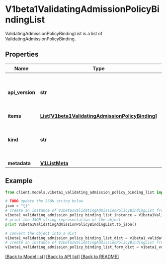# V1beta1ValidatingAdmissionPolicyBindingList

ValidatingAdmissionPolicyBindingList is a list of ValidatingAdmissionPolicyBinding.

## Properties
Name | Type | Description | Notes
------------ | ------------- | ------------- | -------------
**api_version** | **str** | APIVersion defines the versioned schema of this representation of an object. Servers should convert recognized schemas to the latest internal value, and may reject unrecognized values. More info: https://git.k8s.io/community/contributors/devel/sig-architecture/api-conventions.md#resources | [optional] 
**items** | [**List[V1beta1ValidatingAdmissionPolicyBinding]**](V1beta1ValidatingAdmissionPolicyBinding.md) | List of PolicyBinding. | [optional] 
**kind** | **str** | Kind is a string value representing the REST resource this object represents. Servers may infer this from the endpoint the client submits requests to. Cannot be updated. In CamelCase. More info: https://git.k8s.io/community/contributors/devel/sig-architecture/api-conventions.md#types-kinds | [optional] 
**metadata** | [**V1ListMeta**](V1ListMeta.md) |  | [optional] 

## Example

```python
from client.models.v1beta1_validating_admission_policy_binding_list import V1beta1ValidatingAdmissionPolicyBindingList

# TODO update the JSON string below
json = "{}"
# create an instance of V1beta1ValidatingAdmissionPolicyBindingList from a JSON string
v1beta1_validating_admission_policy_binding_list_instance = V1beta1ValidatingAdmissionPolicyBindingList.from_json(json)
# print the JSON string representation of the object
print V1beta1ValidatingAdmissionPolicyBindingList.to_json()

# convert the object into a dict
v1beta1_validating_admission_policy_binding_list_dict = v1beta1_validating_admission_policy_binding_list_instance.to_dict()
# create an instance of V1beta1ValidatingAdmissionPolicyBindingList from a dict
v1beta1_validating_admission_policy_binding_list_form_dict = v1beta1_validating_admission_policy_binding_list.from_dict(v1beta1_validating_admission_policy_binding_list_dict)
```
[[Back to Model list]](../README.md#documentation-for-models) [[Back to API list]](../README.md#documentation-for-api-endpoints) [[Back to README]](../README.md)


